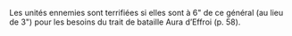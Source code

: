 Les unités ennemies sont terrifiées si elles sont à 6"
de ce général (au lieu de 3") pour les besoins du trait
de bataille Aura d’Effroi (p. 58).